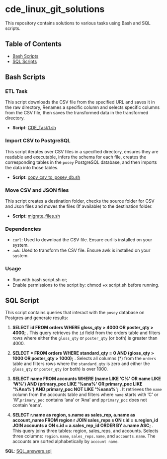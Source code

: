 # cde_linux_git_solutions

This repository contains solutions to various tasks using Bash and SQL scripts.

## Table of Contents

- [Bash Scripts](#bash-scripts)
- [SQL Scripts](#sql-scripts)

## Bash Scripts

### ETL Task

This script downloads the CSV file from the specified URL and saves it in the raw directory, Renames a specific column and selects specific columns from the CSV file, then saves the transformed data in the transformed directory.

- **Script**: [CDE_Task1.sh](/Scripts/Bash/CDE_Task1.sh)

### Import CSV to PostgreSQL

This script iterates over CSV files in a specified directory, ensures they are readable and executable, infers the schema for each file, creates the corresponding tables in the `posey` PostgreSQL database, and then imports the data into those tables.

- **Script**: [copy_csv_to_posey_db.sh](/Scripts/Bash/copy_csv_to_posey_db.sh)


### Move CSV and JSON files

This script creates a destination folder, checks the source folder for CSV and Json files and moves the files (If available) to the destination folder.

- **Script**: [migrate_files.sh](/Scripts/Bash/migrate_files.sh)

### Dependencies
- `curl`: Used to download the CSV file. Ensure curl is installed on your system.
- `awk`: Used to transform the CSV file. Ensure awk is installed on your system.

### Usage
- Run with bash script.sh or;
- Enable permissions to the script by: chmod +x script.sh before running.

## SQL Script

This script contains queries that interact with the `posey` database on Postgres and generate results:

1. **SELECT id
FROM orders
WHERE gloss_qty > 4000 OR poster_qty > 4000;** . This query retrieves the `id` field from the orders table and filters rows where either the `gloss_qty` or `poster_qty` (or both) is greater than 4000.

1. **SELECT *
FROM orders
WHERE standard_qty = 0
AND (gloss_qty > 1000 OR poster_qty > 1000);** . Selects all columns (*) from the `orders` table and filters rows where the `standard_qty` is zero and either the `gloss_qty` or `poster_qty` (or both) is over 1000.


1. **SELECT name
FROM accounts
WHERE (name LIKE 'C%' OR name LIKE 'W%')
  AND (primary_poc LIKE '%ana%' OR primary_poc LIKE '%Ana%')
  AND primary_poc NOT LIKE '%eana%';** . It retrieves the `name` column from the accounts table and filters where `name` starts with ‘C’ or ‘W’,`primary_poc` contains ‘ana’ or ‘Ana’ and p`primary_poc` does not contain ‘eana’.

1. **SELECT
    r.name as region,
    s.name as sales_rep,
    a.name as account_name
FROM
    region r
JOIN
    sales_reps s ON r.id = s.region_id
JOIN
    accounts a ON s.id = a.sales_rep_id
ORDER BY
    a.name ASC;** . This query joins three tables: region, sales_reps, and accounts. Selects three columns: `region.name`, `sales_reps.name`, and `accounts.name`. The accounts are sorted alphabetically by `account name`.


 **SQL**: [SQL_answers.sql](/Scripts/SQL/SQL_answers.sql)
